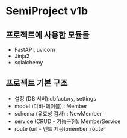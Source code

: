 # SemiProject v1b

## 프로젝트에 사용한 모듈들
+ FastAPI, uvicorn
+ Jinja2
+ sqlalchemy

## 프로젝트 기본 구조
+ 설정 (DB 서버):dbfactory, settings
+ model (디비-테이블) : Member
+ schema (유효성 검사) : NewMember
+ service (CRUD - 기능구현): MemberService
+ route (url - 엔드 제공):member_router
